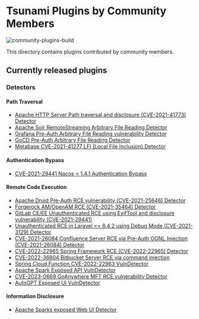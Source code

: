 # Tsunami Plugins by Community Members

![community-plugins-build](https://github.com/google/tsunami-security-scanner-plugins/workflows/community-plugins-build/badge.svg)

This directory contains plugins contributed by community members.

## Currently released plugins

### Detectors

#### Path Traversal
*   [Apache HTTP Server Path traversal and disclosure (CVE-2021-41773) Detector](https://github.com/google/tsunami-security-scanner-plugins/tree/master/community/detectors/apache_http_server_cve_2021_41773)
*   [Apache Solr RemoteStreaming Arbitrary File Reading Detector](https://github.com/google/tsunami-security-scanner-plugins/tree/master/community/detectors/apache_solr_arbitrary_file_reading)
*   [Grafana Pre-Auth Arbitrary File Reading vulnerability Detector](https://github.com/google/tsunami-security-scanner-plugins/tree/master/community/detectors/grafana_arbitrary_file_reading_cve_2021_43798)
*   [GoCD Pre-Auth Arbitrary File Reading Detector](https://github.com/google/tsunami-security-scanner-plugins/tree/master/community/detectors/gocd_arbitrary_file_reading)
*   [Metabase CVE-2021-41277 LFI (Local File Inclusion) Detector](https://github.com/google/tsunami-security-scanner-plugins/tree/master/community/detectors/metabase_cve_2021_41277)

#### Authentication Bypass
*   [CVE-2021-29441 Nacos < 1.4.1 Authentication Bypass](https://github.com/google/tsunami-security-scanner-plugins/tree/master/community/detectors/nacos_cve_2021_29441)

#### Remote Code Execution

*   [Apache Druid Pre-Auth RCE vulnerability (CVE-2021-25646) Detector](https://github.com/google/tsunami-security-scanner-plugins/tree/master/community/detectors/apache_druid_preauth_rce_cve_2021_25646)
*   [Forgerock AM/OpenAM RCE (CVE-2021-35464) Detector](https://github.com/google/tsunami-security-scanner-plugins/tree/master/community/detectors/rce/cve202135464)
*   [GitLab CE/EE Unauthenticated RCE using ExifTool and disclosure
    vulnerability
    (CVE-2021-29441)](https://github.com/google/tsunami-security-scanner-plugins/tree/master/community/detectors/gitlab_cve_2021_22205)
*   [Unauthenticated RCE in Laravel <= 8.4.2 using Debug Mode (CVE-2021-3129)
    Detector](https://github.com/google/tsunami-security-scanner-plugins/tree/master/community/detectors/laravel_cve_2021_3129)
*   [CVE-2021-26084 Confluence Server RCE via Pre-Auth OGNL Injection
    (CVE-2021-26084)
    Detector](https://github.com/google/tsunami-security-scanner-plugins/tree/master/community/detectors/confluence_cve_2021_26084)
*   [CVE-2022-22965 Spring Framework RCE (CVE-2022-22965) Detector](https://github.com/google/tsunami-security-scanner-plugins/tree/master/community/detectors/spring_framework_cve_2022_22965)
*   [CVE-2022-36804 Bitbucket Server RCE via command injection](https://github.com/google/tsunami-security-scanner-plugins/tree/master/community/detectors/bitbucket_cve_2022_36804)
*   [Spring Cloud Function CVE-2022-22963 VulnDetector](https://github.com/google/tsunami-security-scanner-plugins/tree/master/community/detectors/spring_cloud_function_cve_2022_22963)
*   [Apache Spark Exposed API VulnDetector](https://github.com/google/tsunami-security-scanner-plugins/tree/master/community/detectors/rce/apache_spark_exposed_api)
*   [CVE-2023-0669 GoAnywhere MFT RCE vulnerability Detector](https://github.com/google/tsunami-security-scanner-plugins/tree/master/community/detectors/goanywhere_cve_2023_0669)
*   [AutoGPT Exposed UI VulnDetector](https://github.com/google/tsunami-security-scanner-plugins/tree/master/community/detectors/autogpt_exposed_ui)

#### Information Disclosure

*   [Apache Sparks exposed Web UI Detector](https://github.com/google/tsunami-security-scanner-plugins/tree/master/community/detectors/apache_spark_exposed_webui)
